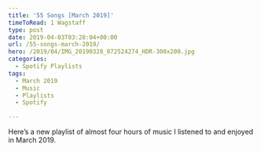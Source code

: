 ```yaml
---
title: '55 Songs [March 2019]'
timeToRead: 1 Wagstaff
type: post
date: 2019-04-03T03:28:04+00:00
url: /55-songs-march-2019/
hero: /2019/04/IMG_20190328_072524274_HDR-300x200.jpg
categories:
  - Spotify Playlists
tags:
  - March 2019
  - Music
  - Playlists
  - Spotify

---
```

Here&#8217;s a new playlist of almost four hours of music I listened to and enjoyed in March 2019. 